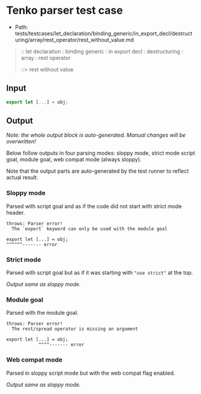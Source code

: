 # Tenko parser test case

- Path: tests/testcases/let_declaration/binding_generic/in_export_decl/destructuring/array/rest_operator/rest_without_value.md

> :: let declaration : binding generic : in export decl : destructuring : array : rest operator
>
> ::> rest without value

## Input

`````js
export let [...] = obj;
`````

## Output

_Note: the whole output block is auto-generated. Manual changes will be overwritten!_

Below follow outputs in four parsing modes: sloppy mode, strict mode script goal, module goal, web compat mode (always sloppy).

Note that the output parts are auto-generated by the test runner to reflect actual result.

### Sloppy mode

Parsed with script goal and as if the code did not start with strict mode header.

`````
throws: Parser error!
  The `export` keyword can only be used with the module goal

export let [...] = obj;
^^^^^^------- error
`````

### Strict mode

Parsed with script goal but as if it was starting with `"use strict"` at the top.

_Output same as sloppy mode._

### Module goal

Parsed with the module goal.

`````
throws: Parser error!
  The rest/spread operator is missing an argument

export let [...] = obj;
            ^^^^------- error
`````


### Web compat mode

Parsed in sloppy script mode but with the web compat flag enabled.

_Output same as sloppy mode._
